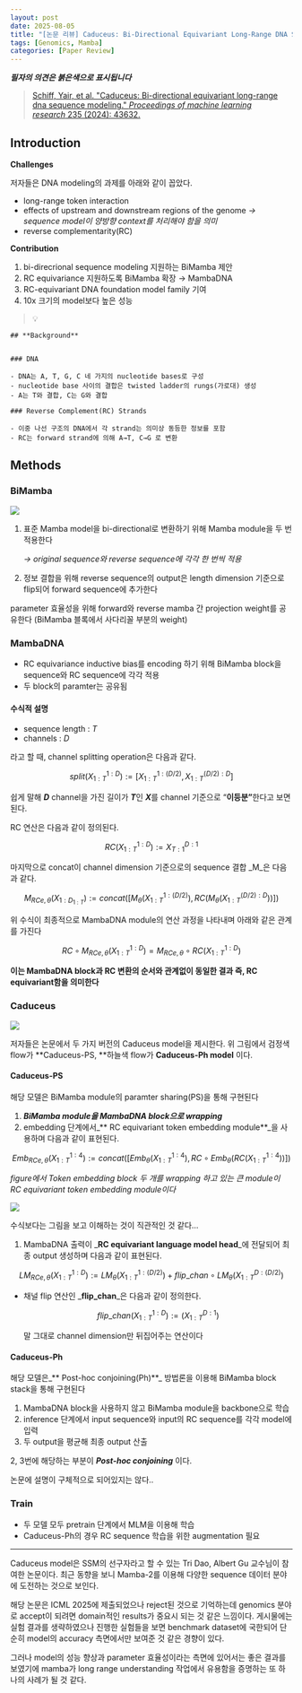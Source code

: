 ```yaml
---
layout: post
date: 2025-08-05
title: "[논문 리뷰] Caduceus: Bi-Directional Equivariant Long-Range DNA Sequence Modeling"
tags: [Genomics, Mamba]
categories: [Paper Review]
---
```


<span class="notion-red">_**필자의 의견은 붉은색으로 표시됩니다**_</span>


> [Schiff, Yair, et al. "Caduceus: Bi-directional equivariant long-range dna sequence modeling." ](https://pmc.ncbi.nlm.nih.gov/articles/PMC12189541/)[_Proceedings of machine learning research_](https://pmc.ncbi.nlm.nih.gov/articles/PMC12189541/)[ 235 (2024): 43632.](https://pmc.ncbi.nlm.nih.gov/articles/PMC12189541/)



## Introduction


**Challenges**


저자들은 DNA modeling의 과제를 아래와 같이 꼽았다.

- long-range token interaction
- effects of upstream and downstream regions of the genome 
_→ sequence model이 양방향 context를 처리해야 함을 의미_
- reverse complementarity(RC)

**Contribution**

1. bi-direcrional sequence modeling 지원하는 BiMamba 제안
1. RC equivariance 지원하도록 BiMamba 확장 → MambaDNA
1. RC-equivariant DNA foundation model family 기여
1. 10x 크기의 model보다 높은 성능

> 💡 


	## **Background**


	### DNA

	- DNA는 A, T, G, C 네 가지의 nucleotide bases로 구성
	- nucleotide base 사이의 결합은 twisted ladder의 rungs(가로대) 생성
	- A는 T와 결합, C는 G와 결합

	### Reverse Complement(RC) Strands

	- 이중 나선 구조의 DNA에서 각 strand는 의미상 동등한 정보를 포함
	- RC는 forward strand에 의해 A→T, C→G 로 변환


## Methods



### BiMamba


![](https://prod-files-secure.s3.us-west-2.amazonaws.com/542b861c-36a8-4051-84e5-8804b6728dba/2c247d59-7815-4980-99f0-8f0d21f445a7/image.png?X-Amz-Algorithm=AWS4-HMAC-SHA256&X-Amz-Content-Sha256=UNSIGNED-PAYLOAD&X-Amz-Credential=ASIAZI2LB466QXTU2OV7%2F20250818%2Fus-west-2%2Fs3%2Faws4_request&X-Amz-Date=20250818T071327Z&X-Amz-Expires=3600&X-Amz-Security-Token=IQoJb3JpZ2luX2VjEFYaCXVzLXdlc3QtMiJHMEUCICWEAr%2B3rT0Jd2J14g1i%2BKR1RJQzVuWjn4hXIsnWPUy%2BAiEA220DS0YdC%2BkBD6hb4qHTEV02hS0seaPcNUa8ndBAoh8qiAQIn%2F%2F%2F%2F%2F%2F%2F%2F%2F%2F%2FARAAGgw2Mzc0MjMxODM4MDUiDKuCY4FBu9U%2BGj%2FCCCrcAwQpBNA7A%2FHPd4MYCFm2BzCEotfWz3brh04P%2FVz2b0uGQMyaMyW4bz5YrT6qs2rJeMl68LmXq44AIM66%2BJSBVWgTR0y4mcnlNVGoUOiXGgrPvHMKqZt7zfDQfUJWDPRkMnVHlUK2xxuqvC1KEywDnWYbmPRQDSv%2Bro6CyZ0gU9JK6Ou77RnNDGUSKqsn4wHf90TPPToeCz6XmCXPOr3HR%2FRb%2BONALBb%2BzdSOxZlhfLwiG6HtfZ0SnfhN%2B5Cb4D3bJgk2Ili75MihG6umwuOsNVFDjQjqQ2FdWEFirAZhUDDA310IxeHrQdQNheFzQmIup6DrrnMqzRe3B8qQo5mMcqWP8jlSrmk4qebekRl%2F84ygsoyp1BBTbhweGIfHpFWhzByYoVltT3ogpdI06ZSJzQ6X0cj0xhJJKLqA68V39ihsizD%2F31wZCH1aO5w%2BMJ87YvLlc6iRFFlODTohNM6gKT6vya%2BHBKUBbcL%2Ff%2FvhZlmtnTMQUWSVrUMghpD32l0bX7VBEl53PlpmZ0RY0Ba5bnB99JcyKzfcUK38CFWC%2F2o%2BwcZFwWwR1%2Bctw%2FtwGUPbjY7knTEzXZ7FFnkTWj0Icsj0vv48u2XdUt77mLz%2BOIuEAmeSl532IaaIfRw9MOr%2FisUGOqUBtdGyXHkpvuGoZKjiNjDFXXifv1A9os8bP%2BYeFD1wXh%2B37z5E6bxhkq7EbsnYMaJ7lqd15pMrUxEKs1U4CYzyUHrBSUdvCf977AW5ZaA1HWLVQ%2B1QsFokv51%2FwbHJtLE5afp7lMfOJuP1hK5DdpTmNFfyutsQ0gV2x7q9ar3JdITOW%2FA%2B76MG6bRkSbJFlpONKWglHZkuwots2epWd1f7pd4WhkWc&X-Amz-Signature=c198840754312eccbc5dad218b63d8fd249984a30a15327440d72941d0a2f251&X-Amz-SignedHeaders=host&x-amz-checksum-mode=ENABLED&x-id=GetObject)

1. 표준 Mamba model을 bi-directional로 변환하기 위해 Mamba module을 두 번 적용한다

	_→ original sequence와 reverse sequence에 각각 한 번씩 적용_

1. 정보 결합을 위해 reverse sequence의 output은 length dimension 기준으로 flip되어 forward sequence에 추가한다

parameter 효율성을 위해 forward와 reverse mamba 간 projection weight를 공유한다 (BiMamba 블록에서 사다리꼴 부분의 weight)



### MambaDNA

- RC equivariance inductive bias를 encoding 하기 위해 BiMamba block을 sequence와 RC sequence에 각각 적용
- 두 block의 paramter는 공유됨


#### 수식적 설명

- sequence length : _T_
- channels : _D_

라고 할 때,  channel splitting operation은 다음과 같다.


$$
split(X^{1:D}_{1:T}):=[X^{1:(D/2)}_{1:T},X^{(D/2):D}_{1:T}]
$$


<span class="notion-red">쉽게 말해 </span><span class="notion-red">_**D**_</span><span class="notion-red"> channel을 가진 길이가 </span><span class="notion-red">_**T**_</span><span class="notion-red">인 </span><span class="notion-red">_**X**_</span><span class="notion-red">를 channel 기준으로 “</span><span class="notion-red">**이등분”**</span><span class="notion-red">한다고 보면 된다.</span>


RC 연산은 다음과 같이 정의된다.


$$
RC(X^{1:D}_{1:T}):=X^{D:1}_{T:1}
$$


마지막으로 concat이 channel dimension 기준으로의 sequence 결합 _M_은 다음과 같다.


$$
M_{RCe,\theta}(X_{1:D_{1:T}}):=concat([M_{\theta}(X^{1:(D/2)}_{1:T}),RC(M_{\theta}(X^{(D/2):D}_{1:T}))])
$$


위 수식이 최종적으로 MambaDNA module의 연산 과정을 나타내며 아래와 같은 관계를 가진다


$$
RC\circ M_{RCe,\theta}(X^{1:D}_{1:T}) = M_{RCe,\theta} \circ RC(X^{1:D}_{1:T})
$$


**이는 MambaDNA block과 RC 변환의 순서와 관계없이 동일한 결과 즉, RC equivariant함을 의미한다**



### Caduceus


![](https://prod-files-secure.s3.us-west-2.amazonaws.com/542b861c-36a8-4051-84e5-8804b6728dba/f94a60d7-8145-473b-aef9-7c68d3ec604a/image.png?X-Amz-Algorithm=AWS4-HMAC-SHA256&X-Amz-Content-Sha256=UNSIGNED-PAYLOAD&X-Amz-Credential=ASIAZI2LB466QXTU2OV7%2F20250818%2Fus-west-2%2Fs3%2Faws4_request&X-Amz-Date=20250818T071327Z&X-Amz-Expires=3600&X-Amz-Security-Token=IQoJb3JpZ2luX2VjEFYaCXVzLXdlc3QtMiJHMEUCICWEAr%2B3rT0Jd2J14g1i%2BKR1RJQzVuWjn4hXIsnWPUy%2BAiEA220DS0YdC%2BkBD6hb4qHTEV02hS0seaPcNUa8ndBAoh8qiAQIn%2F%2F%2F%2F%2F%2F%2F%2F%2F%2F%2FARAAGgw2Mzc0MjMxODM4MDUiDKuCY4FBu9U%2BGj%2FCCCrcAwQpBNA7A%2FHPd4MYCFm2BzCEotfWz3brh04P%2FVz2b0uGQMyaMyW4bz5YrT6qs2rJeMl68LmXq44AIM66%2BJSBVWgTR0y4mcnlNVGoUOiXGgrPvHMKqZt7zfDQfUJWDPRkMnVHlUK2xxuqvC1KEywDnWYbmPRQDSv%2Bro6CyZ0gU9JK6Ou77RnNDGUSKqsn4wHf90TPPToeCz6XmCXPOr3HR%2FRb%2BONALBb%2BzdSOxZlhfLwiG6HtfZ0SnfhN%2B5Cb4D3bJgk2Ili75MihG6umwuOsNVFDjQjqQ2FdWEFirAZhUDDA310IxeHrQdQNheFzQmIup6DrrnMqzRe3B8qQo5mMcqWP8jlSrmk4qebekRl%2F84ygsoyp1BBTbhweGIfHpFWhzByYoVltT3ogpdI06ZSJzQ6X0cj0xhJJKLqA68V39ihsizD%2F31wZCH1aO5w%2BMJ87YvLlc6iRFFlODTohNM6gKT6vya%2BHBKUBbcL%2Ff%2FvhZlmtnTMQUWSVrUMghpD32l0bX7VBEl53PlpmZ0RY0Ba5bnB99JcyKzfcUK38CFWC%2F2o%2BwcZFwWwR1%2Bctw%2FtwGUPbjY7knTEzXZ7FFnkTWj0Icsj0vv48u2XdUt77mLz%2BOIuEAmeSl532IaaIfRw9MOr%2FisUGOqUBtdGyXHkpvuGoZKjiNjDFXXifv1A9os8bP%2BYeFD1wXh%2B37z5E6bxhkq7EbsnYMaJ7lqd15pMrUxEKs1U4CYzyUHrBSUdvCf977AW5ZaA1HWLVQ%2B1QsFokv51%2FwbHJtLE5afp7lMfOJuP1hK5DdpTmNFfyutsQ0gV2x7q9ar3JdITOW%2FA%2B76MG6bRkSbJFlpONKWglHZkuwots2epWd1f7pd4WhkWc&X-Amz-Signature=1a25526c041a628fad07b4118566674c4987fa9ac8b4ff18c3416a3798c1d0cf&X-Amz-SignedHeaders=host&x-amz-checksum-mode=ENABLED&x-id=GetObject)


저자들은 논문에서 두 가지 버전의 Caduceus model을 제시한다. 위 그림에서 검정색 flow가 **Caduceus-PS, **하늘색 flow가 **Caduceus-Ph model** 이다.



#### Caduceus-PS


해당 모델은 BiMamba module의 paramter sharing(PS)을 통해 구현된다

1. _**BiMamba module을 MambaDNA block으로 wrapping**_
1. embedding 단계에서_** RC equivariant token embedding module**_을 사용하며 다음과 같이 표현된다.

$$
Emb_{RCe,\theta}(X^{1:4}_{1:T}):=concat([Emb_{\theta}(X^{1:4}_{1:T}),RC \circ Emb_{\theta}(RC(X^{1:4}_{1:T}))])
$$


_figure에서 Token embedding block 두 개를 wrapping 하고 있는 큰 module이 RC equivariant token embedding module이다_


![](https://prod-files-secure.s3.us-west-2.amazonaws.com/542b861c-36a8-4051-84e5-8804b6728dba/b175e4da-71eb-4e91-8c23-a06dabe673c9/image.png?X-Amz-Algorithm=AWS4-HMAC-SHA256&X-Amz-Content-Sha256=UNSIGNED-PAYLOAD&X-Amz-Credential=ASIAZI2LB466QXTU2OV7%2F20250818%2Fus-west-2%2Fs3%2Faws4_request&X-Amz-Date=20250818T071327Z&X-Amz-Expires=3600&X-Amz-Security-Token=IQoJb3JpZ2luX2VjEFYaCXVzLXdlc3QtMiJHMEUCICWEAr%2B3rT0Jd2J14g1i%2BKR1RJQzVuWjn4hXIsnWPUy%2BAiEA220DS0YdC%2BkBD6hb4qHTEV02hS0seaPcNUa8ndBAoh8qiAQIn%2F%2F%2F%2F%2F%2F%2F%2F%2F%2F%2FARAAGgw2Mzc0MjMxODM4MDUiDKuCY4FBu9U%2BGj%2FCCCrcAwQpBNA7A%2FHPd4MYCFm2BzCEotfWz3brh04P%2FVz2b0uGQMyaMyW4bz5YrT6qs2rJeMl68LmXq44AIM66%2BJSBVWgTR0y4mcnlNVGoUOiXGgrPvHMKqZt7zfDQfUJWDPRkMnVHlUK2xxuqvC1KEywDnWYbmPRQDSv%2Bro6CyZ0gU9JK6Ou77RnNDGUSKqsn4wHf90TPPToeCz6XmCXPOr3HR%2FRb%2BONALBb%2BzdSOxZlhfLwiG6HtfZ0SnfhN%2B5Cb4D3bJgk2Ili75MihG6umwuOsNVFDjQjqQ2FdWEFirAZhUDDA310IxeHrQdQNheFzQmIup6DrrnMqzRe3B8qQo5mMcqWP8jlSrmk4qebekRl%2F84ygsoyp1BBTbhweGIfHpFWhzByYoVltT3ogpdI06ZSJzQ6X0cj0xhJJKLqA68V39ihsizD%2F31wZCH1aO5w%2BMJ87YvLlc6iRFFlODTohNM6gKT6vya%2BHBKUBbcL%2Ff%2FvhZlmtnTMQUWSVrUMghpD32l0bX7VBEl53PlpmZ0RY0Ba5bnB99JcyKzfcUK38CFWC%2F2o%2BwcZFwWwR1%2Bctw%2FtwGUPbjY7knTEzXZ7FFnkTWj0Icsj0vv48u2XdUt77mLz%2BOIuEAmeSl532IaaIfRw9MOr%2FisUGOqUBtdGyXHkpvuGoZKjiNjDFXXifv1A9os8bP%2BYeFD1wXh%2B37z5E6bxhkq7EbsnYMaJ7lqd15pMrUxEKs1U4CYzyUHrBSUdvCf977AW5ZaA1HWLVQ%2B1QsFokv51%2FwbHJtLE5afp7lMfOJuP1hK5DdpTmNFfyutsQ0gV2x7q9ar3JdITOW%2FA%2B76MG6bRkSbJFlpONKWglHZkuwots2epWd1f7pd4WhkWc&X-Amz-Signature=e36fa4b6653bbe17d8490264101f85ae3ddec4f45a65b3973214546449a1c9e3&X-Amz-SignedHeaders=host&x-amz-checksum-mode=ENABLED&x-id=GetObject)


<span class="notion-red">수식보다는 그림을 보고 이해하는 것이 직관적인 것 같다…</span>

1. MambaDNA 출력이 _**RC equivariant language model head**_에 전달되어 최종 output 생성하며 다음과 같이 표현된다.

$$
LM_{RCe,\theta}(X^{1:D}_{1:T}):= LM_{\theta}(X^{1:(D/2)}_{1:T})+flip\_chan\circ LM_{\theta}(X^{D:(D/2)}_{1:T})
$$

- 채널 flip 연산인 _**flip\_chan**_은 다음과 같이 정의한다.

	$$
	flip\_chan(X^{1:D}_{1:T}):=(X^{D:1}_{1:T})
	$$


	말 그대로 channel dimension만 뒤집어주는 연산이다



#### Caduceus-Ph


해당 모델은_** Post-hoc conjoining(Ph)**_ 방법론을 이용해 BiMamba block stack을 통해 구현된다

1. MambaDNA block을 사용하지 않고 BiMamba module을 backbone으로 학습
1. inference 단계에서 input sequence와 input의 RC sequence를 각각 model에 입력
1. 두 output을 평균해 최종 output 산출

2, 3번에 해당하는 부분이 _**Post-hoc conjoining**_ 이다.


<span class="notion-red">논문에 설명이 구체적으로 되어있지는 않다..</span>



### Train

- 두 모델 모두 pretrain 단계에서 MLM을 이용해 학습
- Caduceus-Ph의 경우 RC sequence 학습을 위한 augmentation 필요

---


<span class="notion-red">Caduceus model은 SSM의 선구자라고 할 수 있는 Tri Dao, Albert Gu 교수님이 참여한 논문이다. 최근 동향을 보니 Mamba-2를 이용해 다양한 sequence 데이터 분야에 도전하는 것으로 보인다.</span>


<span class="notion-red">해당 논문은 ICML 2025에 제출되었으나 reject된 것으로 기억하는데 genomics 분야로 accept이 되려면 domain적인 results가 중요시 되는 것 같은 느낌이다. 게시물에는 실험 결과를 생략하였으나 진행한 실험들을 보면 benchmark dataset에 국한되어 단순히 model의 accuracy 측면에서만 보여준 것 같은 경향이 있다.</span>


<span class="notion-red">그러나 model의 성능 향상과 parameter 효율성이라는 측면에 있어서는 좋은 결과를 보였기에 mamba가 long range understanding 작업에서 유용함을 증명하는 또 하나의 사례가 될 것 같다.</span>


